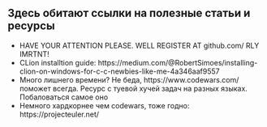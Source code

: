 ## Здесь обитают ссылки на полезные статьи и ресурсы
<ul>
  <li> HAVE YOUR ATTENTION PLEASE. WELL REGISTER AT github.com/ RLY IMRTNT! </li>
  <li>CLion installtion guide: https://medium.com/@RobertSimoes/installing-clion-on-windows-for-c-c-newbies-like-me-4a346aaf9557</li>
  <li>Много лишнего времени? Не беда, https://www.codewars.com/ поможет всегда. Ресурс с туевой хучей задач на разных языках. Побаловаться самое оно</li>
  <li>Немного хардкорнее чем codewars, тоже годно: https://projecteuler.net/</li>
</ul>
